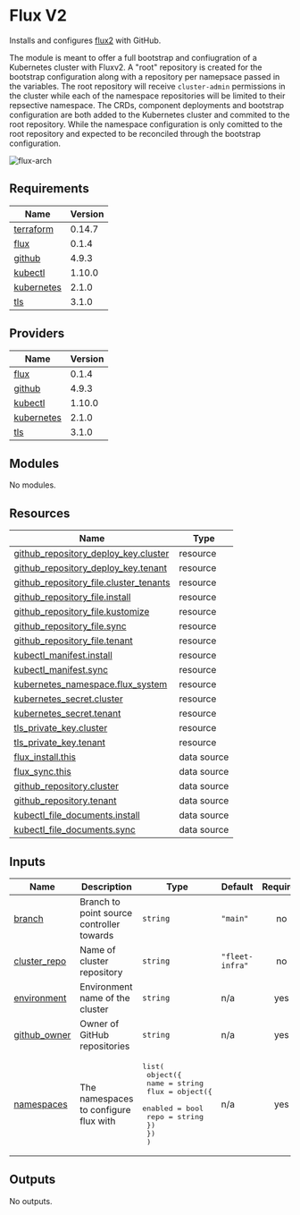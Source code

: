 # Flux V2

Installs and configures [flux2](https://github.com/fluxcd/flux2) with GitHub.

The module is meant to offer a full bootstrap and confiugration of a Kubernetes cluster
with Fluxv2. A "root" repository is created for the bootstrap configuration along with a
repository per namepsace passed in the variables. The root repository will receive `cluster-admin`
permissions in the cluster while each of the namespace repositories will be limited to their
repsective namespace. The CRDs, component deployments and bootstrap configuration are both
added to the Kubernetes cluster and commited to the root repository. While the namespace
configuration is only comitted to the root repository and expected to be reconciled through
the bootstrap configuration.

![flux-arch](../../../assets/fluxcd-v2.jpg)

## Requirements

| Name | Version |
|------|---------|
| <a name="requirement_terraform"></a> [terraform](#requirement\_terraform) | 0.14.7 |
| <a name="requirement_flux"></a> [flux](#requirement\_flux) | 0.1.4 |
| <a name="requirement_github"></a> [github](#requirement\_github) | 4.9.3 |
| <a name="requirement_kubectl"></a> [kubectl](#requirement\_kubectl) | 1.10.0 |
| <a name="requirement_kubernetes"></a> [kubernetes](#requirement\_kubernetes) | 2.1.0 |
| <a name="requirement_tls"></a> [tls](#requirement\_tls) | 3.1.0 |

## Providers

| Name | Version |
|------|---------|
| <a name="provider_flux"></a> [flux](#provider\_flux) | 0.1.4 |
| <a name="provider_github"></a> [github](#provider\_github) | 4.9.3 |
| <a name="provider_kubectl"></a> [kubectl](#provider\_kubectl) | 1.10.0 |
| <a name="provider_kubernetes"></a> [kubernetes](#provider\_kubernetes) | 2.1.0 |
| <a name="provider_tls"></a> [tls](#provider\_tls) | 3.1.0 |

## Modules

No modules.

## Resources

| Name | Type |
|------|------|
| [github_repository_deploy_key.cluster](https://registry.terraform.io/providers/integrations/github/4.9.3/docs/resources/repository_deploy_key) | resource |
| [github_repository_deploy_key.tenant](https://registry.terraform.io/providers/integrations/github/4.9.3/docs/resources/repository_deploy_key) | resource |
| [github_repository_file.cluster_tenants](https://registry.terraform.io/providers/integrations/github/4.9.3/docs/resources/repository_file) | resource |
| [github_repository_file.install](https://registry.terraform.io/providers/integrations/github/4.9.3/docs/resources/repository_file) | resource |
| [github_repository_file.kustomize](https://registry.terraform.io/providers/integrations/github/4.9.3/docs/resources/repository_file) | resource |
| [github_repository_file.sync](https://registry.terraform.io/providers/integrations/github/4.9.3/docs/resources/repository_file) | resource |
| [github_repository_file.tenant](https://registry.terraform.io/providers/integrations/github/4.9.3/docs/resources/repository_file) | resource |
| [kubectl_manifest.install](https://registry.terraform.io/providers/gavinbunney/kubectl/1.10.0/docs/resources/manifest) | resource |
| [kubectl_manifest.sync](https://registry.terraform.io/providers/gavinbunney/kubectl/1.10.0/docs/resources/manifest) | resource |
| [kubernetes_namespace.flux_system](https://registry.terraform.io/providers/hashicorp/kubernetes/2.1.0/docs/resources/namespace) | resource |
| [kubernetes_secret.cluster](https://registry.terraform.io/providers/hashicorp/kubernetes/2.1.0/docs/resources/secret) | resource |
| [kubernetes_secret.tenant](https://registry.terraform.io/providers/hashicorp/kubernetes/2.1.0/docs/resources/secret) | resource |
| [tls_private_key.cluster](https://registry.terraform.io/providers/hashicorp/tls/3.1.0/docs/resources/private_key) | resource |
| [tls_private_key.tenant](https://registry.terraform.io/providers/hashicorp/tls/3.1.0/docs/resources/private_key) | resource |
| [flux_install.this](https://registry.terraform.io/providers/fluxcd/flux/0.1.4/docs/data-sources/install) | data source |
| [flux_sync.this](https://registry.terraform.io/providers/fluxcd/flux/0.1.4/docs/data-sources/sync) | data source |
| [github_repository.cluster](https://registry.terraform.io/providers/integrations/github/4.9.3/docs/data-sources/repository) | data source |
| [github_repository.tenant](https://registry.terraform.io/providers/integrations/github/4.9.3/docs/data-sources/repository) | data source |
| [kubectl_file_documents.install](https://registry.terraform.io/providers/gavinbunney/kubectl/1.10.0/docs/data-sources/file_documents) | data source |
| [kubectl_file_documents.sync](https://registry.terraform.io/providers/gavinbunney/kubectl/1.10.0/docs/data-sources/file_documents) | data source |

## Inputs

| Name | Description | Type | Default | Required |
|------|-------------|------|---------|:--------:|
| <a name="input_branch"></a> [branch](#input\_branch) | Branch to point source controller towards | `string` | `"main"` | no |
| <a name="input_cluster_repo"></a> [cluster\_repo](#input\_cluster\_repo) | Name of cluster repository | `string` | `"fleet-infra"` | no |
| <a name="input_environment"></a> [environment](#input\_environment) | Environment name of the cluster | `string` | n/a | yes |
| <a name="input_github_owner"></a> [github\_owner](#input\_github\_owner) | Owner of GitHub repositories | `string` | n/a | yes |
| <a name="input_namespaces"></a> [namespaces](#input\_namespaces) | The namespaces to configure flux with | <pre>list(<br>    object({<br>      name = string<br>      flux = object({<br>        enabled = bool<br>        repo    = string<br>      })<br>    })<br>  )</pre> | n/a | yes |

## Outputs

No outputs.

